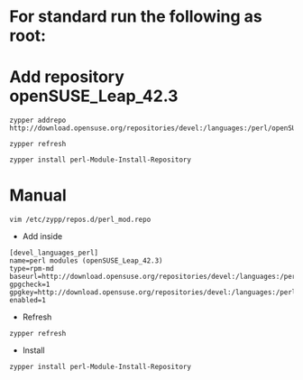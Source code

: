 

# For standard run the following as root:
# Add repository openSUSE_Leap_42.3
```
zypper addrepo http://download.opensuse.org/repositories/devel:/languages:/perl/openSUSE_Leap_42.3/devel:languages:perl.repo
```
```
zypper refresh
```
```
zypper install perl-Module-Install-Repository
```
# Manual


```
vim /etc/zypp/repos.d/perl_mod.repo
```
- Add inside
```
[devel_languages_perl]
name=perl modules (openSUSE_Leap_42.3)
type=rpm-md
baseurl=http://download.opensuse.org/repositories/devel:/languages:/perl/openSUSE_Leap_42.3/
gpgcheck=1
gpgkey=http://download.opensuse.org/repositories/devel:/languages:/perl/openSUSE_Leap_42.3/repodata/repomd.xml.key
enabled=1
```
- Refresh
```
zypper refresh
```
- Install
```
zypper install perl-Module-Install-Repository
```

